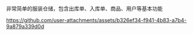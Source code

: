 非常简单的服装仓储，包含出库单、入库单、商品、用户等基本功能

https://github.com/user-attachments/assets/b326ef34-f941-4b83-a7b4-9a879a339d0d

